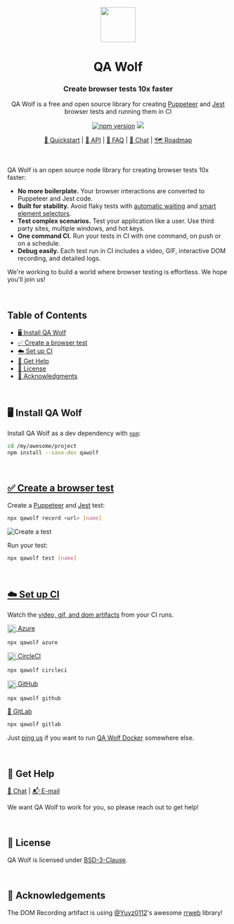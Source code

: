 <p align="center"><img src="https://docs.qawolf.com/img/logo_small.png" height="80" /></p>

<h1 align="center">QA Wolf</h1>

<h3 align="center">Create browser tests 10x faster</h3>

<p align="center">QA Wolf is a free and open source library for creating <a href="https://github.com/puppeteer/puppeteer">Puppeteer</a> and <a href="https://jestjs.io">Jest</a> browser tests and running them in CI</p>

<p align="center">
  <a href="http://badge.fury.io/js/qawolf"><img src="https://badge.fury.io/js/qawolf.svg" alt="npm version" /></a>
  <a href="https://github.com/qawolf/qawolf/actions?query=workflow%3A%22npm+test%22"><img src="https://github.com/qawolf/qawolf/workflows/npm%20test/badge.svg" /></a>
</p>

<p align="center">
    <a href="https://docs.qawolf.com/docs/get_started">🚀 Quickstart</a> |
    <a href="https://docs.qawolf.com/docs/api">📖 API</a> |
    <a href="https://docs.qawolf.com/docs/faq">🧐 FAQ</a> |
    <a href="https://gitter.im/qawolf/community">👋 Chat</a> |
    <a href="https://github.com/qawolf/qawolf/projects/4">🗺️ Roadmap</a>
</p>

<br/>

<p>QA Wolf is an open source node library for creating browser tests 10x faster:</p>

<ul>
<li><b>No more boilerplate.</b> Your browser interactions are converted to Puppeteer and Jest code.
</li>
<li><b>Built for stability.</b> Avoid flaky tests with <a href="https://docs.qawolf.com/docs/how_it_works#%EF%B8%8F-automatic-waiting">automatic waiting</a> and <a href="https://docs.qawolf.com/docs/how_it_works#-element-selectors">smart element selectors</a>.
</li>
<li><b>Test complex scenarios.</b> Test your application like a user. Use third party sites, multiple windows, and hot keys.
</li>
<li><b>One command CI.</b> Run your tests in CI with one command, on push or on a schedule.
</li>
<li><b>Debug easily.</b> Each test run in CI includes a video, GIF, interactive DOM recording, and detailed logs.
</li>
</ul>
<p>We're working to build a world where browser testing is effortless. We hope you'll join us!</p>

<br/>

## Table of Contents

- [🖥️ Install QA Wolf](#%EF%B8%8F-install-qa-wolf)
- [✅ Create a browser test](#-create-a-browser-test)
- [☁️ Set up CI](#%EF%B8%8F-set-up-ci)
- [🙋 Get Help](#-get-help)
- [📝 License](#-license)
- [🙏 Acknowledgments](#-acknowledgements)

<br/>

## 🖥️ Install QA Wolf

Install QA Wolf as a dev dependency with [`npm`](https://www.npmjs.com):

```bash
cd /my/awesome/project
npm install --save-dev qawolf
```

<br/>

## [✅ Create a browser test](http://docs.qawolf.com/docs/get_started#-record-a-browser-test)

Create a [Puppeteer](https://github.com/puppeteer/puppeteer) and [Jest](https://jestjs.io/) test:

```bash
npx qawolf record <url> [name]
```

![Create a test](https://storage.googleapis.com/docs.qawolf.com/home/create-test-small.gif)

Run your test:

```bash
npx qawolf test [name]
```

<br/>

## [☁️ Set up CI](https://docs.qawolf.com/docs/set_up_ci)

Watch the [video, gif, and dom artifacts](https://docs.qawolf.com/docs/set_up_ci#-debug) from your CI runs.

[<img align="center" height="20px" src="https://cdn.iconscout.com/icon/free/png-256/azure-190760.png" /> Azure](https://docs.qawolf.com/docs/set_up_ci#azure)

```bash
npx qawolf azure
```

[<img align="center" height="20px" src="https://cdn.iconscout.com/icon/free/png-256/circleci-283066.png" /> CircleCI](https://docs.qawolf.com/docs/set_up_ci#circleci)

```bash
npx qawolf circleci
```

[<img align="center" height="20px" src="https://camo.githubusercontent.com/7710b43d0476b6f6d4b4b2865e35c108f69991f3/68747470733a2f2f7777772e69636f6e66696e6465722e636f6d2f646174612f69636f6e732f6f637469636f6e732f313032342f6d61726b2d6769746875622d3235362e706e67" /> GitHub](https://docs.qawolf.com/docs/set_up_ci#github)

```bash
npx qawolf github
```

[🦊 GitLab](https://docs.qawolf.com/docs/set_up_ci#gitlab)

```bash
npx qawolf gitlab
```

Just [ping us](https://gitter.im/qawolf/community) if you want to run [QA Wolf Docker](https://hub.docker.com/r/qawolf/qawolf) somewhere else.

<br/>

## 🙋 Get Help

<p align="left">
    <a href="https://gitter.im/qawolf/community">👋 Chat</a> |
    <a href="mailto:jon@qawolf.com">📬 E-mail</a>
</p>

We want QA Wolf to work for you, so please reach out to get help!

<br/>

## 📝 License

QA Wolf is licensed under [BSD-3-Clause](https://github.com/qawolf/qawolf/blob/master/LICENSE.md).

<br/>

## 🙏 Acknowledgements

The DOM Recording artifact is using [@Yuyz0112](https://github.com/Yuyz0112)'s awesome [rrweb](https://github.com/rrweb-io/rrweb) library!
